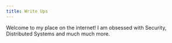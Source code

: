 ```yaml
---
title: Write Ups
---
```



Welcome to my place on the internet! I am obsessed with Security, Distributed Systems and much much more. 
